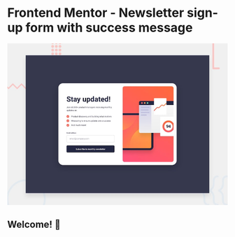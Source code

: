 # Frontend Mentor - Newsletter sign-up form with success message

![Design preview for the Newsletter sign-up form with success message coding challenge](./design/desktop-preview.jpg)

## Welcome! 👋

